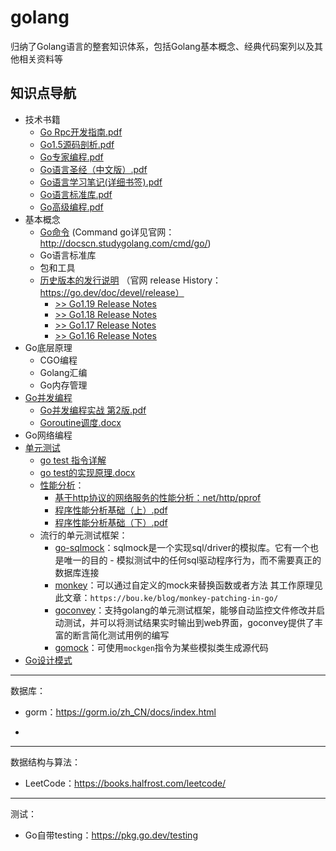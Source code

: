 # golang
归纳了Golang语言的整套知识体系，包括Golang基本概念、经典代码案列以及其他相关资料等



## 知识点导航

- 技术书籍
  - [Go Rpc开发指南.pdf](技术书籍/Go%20Rpc开发指南.pdf)
  - [Go1.5源码剖析.pdf](技术书籍/Go1.5源码剖析.pdf)
  - [Go专家编程.pdf](技术书籍/Go专家编程.pdf)
  - [Go语言圣经（中文版）.pdf](技术书籍/Go语言圣经（中文版）.pdf)
  - [Go语言学习笔记(详细书签).pdf](技术书籍/Go语言学习笔记（详细书签）.pdf)
  - [Go语言标准库.pdf](技术书籍/Go语言标准库.pdf)
  - [Go高级编程.pdf](技术书籍/Go高级编程.pdf)
- 基本概念
  - [Go命令](基本概念/Go命令/README.md) (Command go详见官网： http://docscn.studygolang.com/cmd/go/)
  - Go语言标准库
  - 包和工具
  - [历史版本的发行说明](基本概念/历史版本的发行说明/README.md) （官网 release History：https://go.dev/doc/devel/release）
    - [>> Go1.19 Release Notes](https://go.dev/doc/go1.19)
    - [>> Go1.18 Release Notes](https://go.dev/doc/go1.18)
    - [>> Go1.17 Release Notes](https://go.dev/doc/go1.17)
    - [>> Go1.16 Release Notes](https://go.dev/doc/go1.16)
- Go底层原理
  - CGO编程
  - Golang汇编
  - Go内存管理
- [Go并发编程](Go并发编程/README.md)
  - [Go并发编程实战 第2版.pdf](Go并发编程/Go并发编程实战%20第2版.pdf)
  - [Goroutine调度.docx](Go并发编程/Goroutine调度.docx)
- Go网络编程
- [单元测试](./单元测试/README.md)
  - [go test 指令详解](./单元测试/go%20test%20指令详解.md)
  - [go test的实现原理.docx](./单元测试/go%20test实现原理.docx)
  - [性能分析](./单元测试/性能分析/README.md)：
    - [基于http协议的网络服务的性能分析：net/http/pprof](./单元测试/性能分析/基于http协议的网络服务的性能分析.md)
    - [程序性能分析基础（上）.pdf](./单元测试/性能分析/程序性能分析基础（上）.pdf)
    - [程序性能分析基础（下）.pdf](./单元测试/性能分析/程序性能分析基础（下）.pdf)
  - 流行的单元测试框架：
    - [go-sqlmock](https://github.com/DATA-DOG/go-sqlmock)：sqlmock是一个实现sql/driver的模拟库。它有一个也是唯一的目的 - 模拟测试中的任何sql驱动程序行为，而不需要真正的数据库连接
    - [monkey](https://github.com/bouk/monkey)：可以通过自定义的mock来替换函数或者方法
      其工作原理见此文章：`https://bou.ke/blog/monkey-patching-in-go/`
    - [goconvey](https://github.com/smartystreets/goconvey/wiki/Documentation)：支持golang的单元测试框架，能够自动监控文件修改并启动测试，并可以将测试结果实时输出到web界面，goconvey提供了丰富的断言简化测试用例的编写
    - [gomock](https://github.com/golang/mock)：可使用`mockgen`指令为某些模拟类生成源代码
- [Go设计模式](设计模式/README.md)






-------------------
数据库：

- gorm：https://gorm.io/zh_CN/docs/index.html

- 
-------------------
数据结构与算法：

- LeetCode：https://books.halfrost.com/leetcode/

-------------------
测试：

- Go自带testing：https://pkg.go.dev/testing






